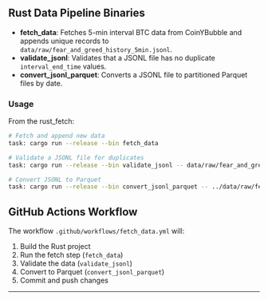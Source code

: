 ## Rust Data Pipeline Binaries

- **fetch_data**: Fetches 5-min interval BTC data from CoinYBubble and appends unique records to `data/raw/fear_and_greed_history_5min.jsonl`.
- **validate_jsonl**: Validates that a JSONL file has no duplicate `interval_end_time` values.
- **convert_jsonl_parquet**: Converts a JSONL file to partitioned Parquet files by date.

### Usage

From the rust_fetch:

```sh
# Fetch and append new data
task: cargo run --release --bin fetch_data

# Validate a JSONL file for duplicates
task: cargo run --release --bin validate_jsonl -- data/raw/fear_and_greed_history_5min.jsonl

# Convert JSONL to Parquet
task: cargo run --release --bin convert_jsonl_parquet -- ../data/raw/fear_and_greed_history_5min.jsonl ../data/processed/fear_and_greed_history_5min.parquet
```

## GitHub Actions Workflow

The workflow `.github/workflows/fetch_data.yml` will:
1. Build the Rust project
2. Run the fetch step (`fetch_data`)
3. Validate the data (`validate_jsonl`)
4. Convert to Parquet (`convert_jsonl_parquet`)
5. Commit and push changes

---
